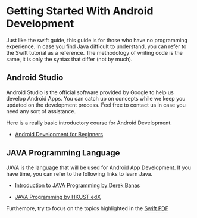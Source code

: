 # Getting Started With Android Development

Just like the swift guide, this guide is for those who have no programming experience. In case you find Java difficult to understand, you can refer to the Swift tutorial as a reference. The methodology of writing code is the same, it is only the syntax that differ (not by much).

## Android Studio
Android Studio is the official software provided by Google to help us develop Android Apps. You can catch up on concepts while we keep you updated on the development process. Feel free to contact us in case you need any sort of assistance.

Here is a really basic introductory course for Android Development.

* [Android Development for Beginners](https://www.udacity.com/course/android-development-for-beginners--ud837)

## JAVA Programming Language
JAVA is the language that will be used for Android App Development. If you have time, you can refer to the following links to learn Java.

* [Introduction to JAVA Programming by Derek Banas](https://youtu.be/TBWX97e1E9g?list=PLE7E8B7F4856C9B19)

* [JAVA Programming by HKUST edX](https://www.edx.org/course/introduction-java-programming-part-1-hkustx-comp102-1x-2)

Furthemore, try to focus on the topics highlighted in the [Swift PDF](1.%20learn%20Swift%20language/Reading%201_%20Intro%20to%20Swift.pdf)
